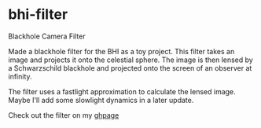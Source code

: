 # bhi-filter
Blackhole Camera Filter

Made a blackhole filter for the BHI as a toy project. 
This filter takes an image and projects it onto the celestial sphere. 
The image is then lensed by a Schwarzschild blackhole and projected onto the screen of an observer at infinity.

The filter uses a fastlight approximation to calculate the lensed image. Maybe I'll add some slowlight dynamics in a later update.


Check out the filter on my [ghpage](dchang10.github.io/bhi-filter)
